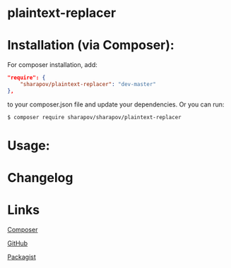 # plaintext-replacer

Installation (via Composer):
============================

For composer installation, add:

```json
"require": {
    "sharapov/plaintext-replacer": "dev-master"
},
```

to your composer.json file and update your dependencies. Or you can run:

```sh
$ composer require sharapov/sharapov/plaintext-replacer
```

Usage:
======

Changelog
=========


Links
=====

[Composer](https://getcomposer.org/)

[GitHub](https://github.com/sharapovweb/PlaintextReplacer)

[Packagist](https://packagist.org/packages/sharapov/PlaintextReplacer)